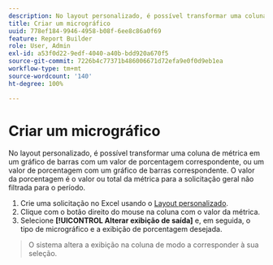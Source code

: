 ```yaml
---
description: No layout personalizado, é possível transformar uma coluna de métrica em um gráfico de barras com um valor de porcentagem correspondente, ou um valor de porcentagem com um gráfico de barras correspondente. O valor da porcentagem é o valor ou total da métrica para a solicitação geral não filtrada para o período.
title: Criar um micrográfico
uuid: 778ef184-9946-4958-b08f-6ee8c86a0f69
feature: Report Builder
role: User, Admin
exl-id: a53f0d22-9edf-4040-a40b-bdd920a670f5
source-git-commit: 7226b4c77371b486006671d72efa9e0f0d9eb1ea
workflow-type: tm+mt
source-wordcount: '140'
ht-degree: 100%

---
```


# Criar um micrográfico

No layout personalizado, é possível transformar uma coluna de métrica em um gráfico de barras com um valor de porcentagem correspondente, ou um valor de porcentagem com um gráfico de barras correspondente. O valor da porcentagem é o valor ou total da métrica para a solicitação geral não filtrada para o período.

1. Crie uma solicitação no Excel usando o [Layout personalizado](/help/analyze/report-builder/layout/configure-the-custom-layout.md).
1. Clique com o botão direito do mouse na coluna com o valor da métrica.
1. Selecione **[!UICONTROL Alterar exibição de saída]** e, em seguida, o tipo de micrográfico e a exibição de porcentagem desejada.
>O sistema altera a exibição na coluna de modo a corresponder à sua seleção.

